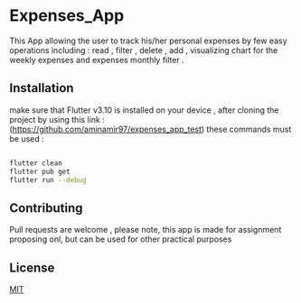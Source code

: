 # Expenses_App

This App allowing the user to track his/her personal expenses by few easy operations including : read , filter , delete , add , visualizing chart for the weekly expenses and expenses monthly filter .

## Installation

make sure that Flutter v3.10 is installed on your device , after cloning the project by using this link : (https://github.com/aminamir97/expenses_app_test) these commands must be used : 
```bash

flutter clean
flutter pub get 
flutter run --debug


```

## Contributing

Pull requests are welcome , please note, this app is made for assignment proposing onl, but can be used for other practical purposes

## License

[MIT](https://choosealicense.com/licenses/mit/)
